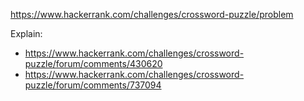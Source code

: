 https://www.hackerrank.com/challenges/crossword-puzzle/problem

Explain:
- https://www.hackerrank.com/challenges/crossword-puzzle/forum/comments/430620
- https://www.hackerrank.com/challenges/crossword-puzzle/forum/comments/737094
